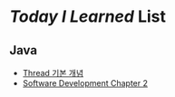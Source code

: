 # *Today I Learned* List
## Java 
- [Thread 기본 개념](https://github.com/coolLemonade/TIL/blob/main/Java/Thread%20%EA%B0%9C%EB%85%90.md#thread-%EA%B8%B0%EB%B3%B8-%EA%B0%9C%EB%85%90)
- [Software Development Chapter 2](https://github.com/coolLemonade/TIL/blob/main/Java/Software%20Development%20Chapter%202%20(Java).md)
